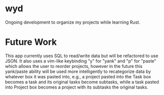 # wyd
Ongoing development to organize my projects while learning Rust.

# Future Work
This app currently uses SQL to read/write data but will be refactored to use JSON. It also uses a vim-like keybinding "y" for "yank" and "p" for "paste" which allows the user to reorder projects, however in the future this yank/paste ability will be used more intelligently to recategorize data by whatever box it was pasted into, e.g., a project pasted into the Task box becomes a task and its original tasks become subtasks, while a task pasted into Project box becomes a project with its subtasks the original tasks.
